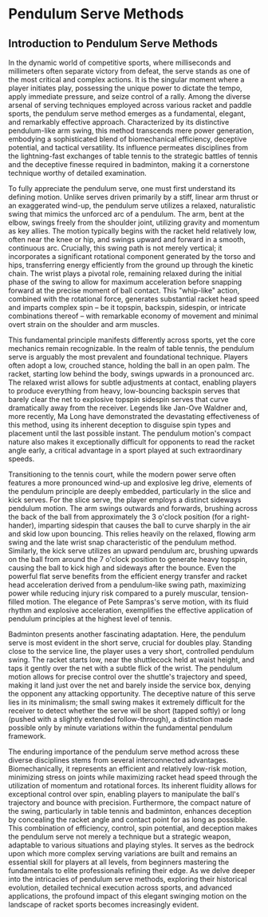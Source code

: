 <!-- TOPIC_GUID: 66b74814-c885-4e5e-b6bf-3653b27c68dd -->
# Pendulum Serve Methods

## Introduction to Pendulum Serve Methods

In the dynamic world of competitive sports, where milliseconds and millimeters often separate victory from defeat, the serve stands as one of the most critical and complex actions. It is the singular moment where a player initiates play, possessing the unique power to dictate the tempo, apply immediate pressure, and seize control of a rally. Among the diverse arsenal of serving techniques employed across various racket and paddle sports, the pendulum serve method emerges as a fundamental, elegant, and remarkably effective approach. Characterized by its distinctive pendulum-like arm swing, this method transcends mere power generation, embodying a sophisticated blend of biomechanical efficiency, deceptive potential, and tactical versatility. Its influence permeates disciplines from the lightning-fast exchanges of table tennis to the strategic battles of tennis and the deceptive finesse required in badminton, making it a cornerstone technique worthy of detailed examination.

To fully appreciate the pendulum serve, one must first understand its defining motion. Unlike serves driven primarily by a stiff, linear arm thrust or an exaggerated wind-up, the pendulum serve utilizes a relaxed, naturalistic swing that mimics the unforced arc of a pendulum. The arm, bent at the elbow, swings freely from the shoulder joint, utilizing gravity and momentum as key allies. The motion typically begins with the racket held relatively low, often near the knee or hip, and swings upward and forward in a smooth, continuous arc. Crucially, this swing path is not merely vertical; it incorporates a significant rotational component generated by the torso and hips, transferring energy efficiently from the ground up through the kinetic chain. The wrist plays a pivotal role, remaining relaxed during the initial phase of the swing to allow for maximum acceleration before snapping forward at the precise moment of ball contact. This "whip-like" action, combined with the rotational force, generates substantial racket head speed and imparts complex spin – be it topspin, backspin, sidespin, or intricate combinations thereof – with remarkable economy of movement and minimal overt strain on the shoulder and arm muscles.

This fundamental principle manifests differently across sports, yet the core mechanics remain recognizable. In the realm of table tennis, the pendulum serve is arguably the most prevalent and foundational technique. Players often adopt a low, crouched stance, holding the ball in an open palm. The racket, starting low behind the body, swings upwards in a pronounced arc. The relaxed wrist allows for subtle adjustments at contact, enabling players to produce everything from heavy, low-bouncing backspin serves that barely clear the net to explosive topspin sidespin serves that curve dramatically away from the receiver. Legends like Jan-Ove Waldner and, more recently, Ma Long have demonstrated the devastating effectiveness of this method, using its inherent deception to disguise spin types and placement until the last possible instant. The pendulum motion's compact nature also makes it exceptionally difficult for opponents to read the racket angle early, a critical advantage in a sport played at such extraordinary speeds.

Transitioning to the tennis court, while the modern power serve often features a more pronounced wind-up and explosive leg drive, elements of the pendulum principle are deeply embedded, particularly in the slice and kick serves. For the slice serve, the player employs a distinct sideways pendulum motion. The arm swings outwards and forwards, brushing across the back of the ball from approximately the 3 o'clock position (for a right-hander), imparting sidespin that causes the ball to curve sharply in the air and skid low upon bouncing. This relies heavily on the relaxed, flowing arm swing and the late wrist snap characteristic of the pendulum method. Similarly, the kick serve utilizes an upward pendulum arc, brushing upwards on the ball from around the 7 o'clock position to generate heavy topspin, causing the ball to kick high and sideways after the bounce. Even the powerful flat serve benefits from the efficient energy transfer and racket head acceleration derived from a pendulum-like swing path, maximizing power while reducing injury risk compared to a purely muscular, tension-filled motion. The elegance of Pete Sampras's serve motion, with its fluid rhythm and explosive acceleration, exemplifies the effective application of pendulum principles at the highest level of tennis.

Badminton presents another fascinating adaptation. Here, the pendulum serve is most evident in the short serve, crucial for doubles play. Standing close to the service line, the player uses a very short, controlled pendulum swing. The racket starts low, near the shuttlecock held at waist height, and taps it gently over the net with a subtle flick of the wrist. The pendulum motion allows for precise control over the shuttle's trajectory and speed, making it land just over the net and barely inside the service box, denying the opponent any attacking opportunity. The deceptive nature of this serve lies in its minimalism; the small swing makes it extremely difficult for the receiver to detect whether the serve will be short (tapped softly) or long (pushed with a slightly extended follow-through), a distinction made possible only by minute variations within the fundamental pendulum framework.

The enduring importance of the pendulum serve method across these diverse disciplines stems from several interconnected advantages. Biomechanically, it represents an efficient and relatively low-risk motion, minimizing stress on joints while maximizing racket head speed through the utilization of momentum and rotational forces. Its inherent fluidity allows for exceptional control over spin, enabling players to manipulate the ball's trajectory and bounce with precision. Furthermore, the compact nature of the swing, particularly in table tennis and badminton, enhances deception by concealing the racket angle and contact point for as long as possible. This combination of efficiency, control, spin potential, and deception makes the pendulum serve not merely a technique but a strategic weapon, adaptable to various situations and playing styles. It serves as the bedrock upon which more complex serving variations are built and remains an essential skill for players at all levels, from beginners mastering the fundamentals to elite professionals refining their edge. As we delve deeper into the intricacies of pendulum serve methods, exploring their historical evolution, detailed technical execution across sports, and advanced applications, the profound impact of this elegant swinging motion on the landscape of racket sports becomes increasingly evident.